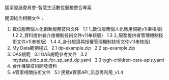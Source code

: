 國家發展委員會-智慧生活數位服務整合專案

開源協作相關文件：
1. 數位服務個人化創新服務技術文件
   1.1 1_數位服務個人化應用規範v1(奉核版)
   1.2 2_資料提供者介接機制技術文件v1(奉核版)
   1.3 3_服務提供者管理機制技術文件v1(奉核版)
   1.4 4_身分驗證與授權管理機制技術文件v1(奉核版)   
2. My Data範例程式
   2.1 dp-example.zip
   2.2 sp-example.zip
3. OAS規範
   3.1 OAS規範參考文件
   3.2 mydata_oidc_api_for_sp_and_dp.yaml
   3.3 tygh-children-care-apis.yaml
4. 合作機關技術開發資料
5. e管家相關技術文件
   5.1 民眾e管家API_訊息再利用_v1.4

